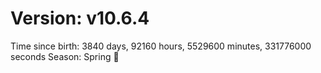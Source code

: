 # Version: v10.6.4
Time since birth: 3840 days, 92160 hours, 5529600 minutes, 331776000 seconds
Season: Spring 🌸
